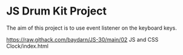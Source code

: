 # JS Drum Kit Project

The aim of this project is to use event listener on the keyboard keys.

https://raw.githack.com/baydarn/JS-30/main/02 JS and CSS Clock/index.html
